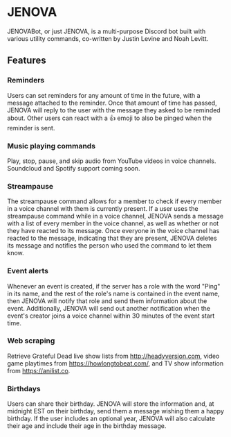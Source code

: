 # JENOVA
JENOVABot, or just JENOVA, is a multi-purpose Discord bot built with various utility commands, co-written by Justin Levine and Noah Levitt.
## Features
### Reminders
Users can set reminders for any amount of time in the future, with a message attached to the reminder. Once that amount of time has passed, JENOVA will reply to the user with the message they asked to be reminded about. Other users can react with a :+1: emoji to also be pinged when the reminder is sent.
### Music playing commands
Play, stop, pause, and skip audio from YouTube videos in voice channels. Soundcloud and Spotify support coming soon.
### Streampause
The streampause command allows for a member to check if every member in a voice channel with them is currently present. If a user uses the streampause command while in a voice channel, JENOVA sends a message with a list of every member in the voice channel, as well as whether or not they have reacted to its message. Once everyone in the voice channel has reacted to the message, indicating that they are present, JENOVA deletes its message and notifies the person who used the command to let them know.
### Event alerts
Whenever an event is created, if the server has a role with the word "Ping" in its name, and the rest of the role's name is contained in the event name, then JENOVA will notify that role and send them information about the event. Additionally, JENOVA will send out another notification when the event's creator joins a voice channel within 30 minutes of the event start time.
### Web scraping
Retrieve Grateful Dead live show lists from http://headyversion.com, video game playtimes from https://howlongtobeat.com/, and TV show information from https://anilist.co.
### Birthdays
Users can share their birthday. JENOVA will store the information and, at midnight EST on their birthday, send them a message wishing them a happy birthday. If the user includes an optional year, JENOVA will also calculate their age and include their age in the birthday message.